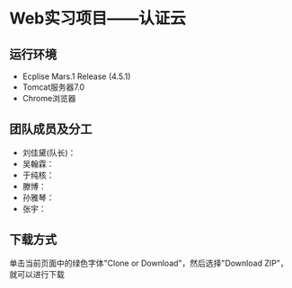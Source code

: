 # Web实习项目——认证云

## 运行环境

* Ecplise Mars.1 Release (4.5.1)
* Tomcat服务器7.0
* Chrome浏览器

## 团队成员及分工

* 刘佳黛(队长)：
* 吴翰霖：
* 于纯核：
* 滕博：
* 孙雅琴：
* 张宇：

## 下载方式

单击当前页面中的绿色字体"Clone or Download"，然后选择"Download ZIP"，就可以进行下载
